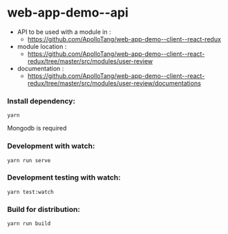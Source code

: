 # web-app-demo--api

  * API to be used with a module in : 
      * https://github.com/ApolloTang/web-app-demo--client--react-redux
  * module location : 
      * https://github.com/ApolloTang/web-app-demo--client--react-redux/tree/master/src/modules/user-review
  * documentation : 
      * https://github.com/ApolloTang/web-app-demo--client--react-redux/tree/master/src/modules/user-review/documentations
  
  
### Install dependency:
  ```
  yarn
  ```
  Mongodb is required
  
### Development with watch:
  ```
  yarn run serve
  ```
  
### Development testing with watch:
  ```
  yarn test:watch
  ```
  
### Build for distribution:
  ```
  yarn run build
  ```
  

  
  
  

